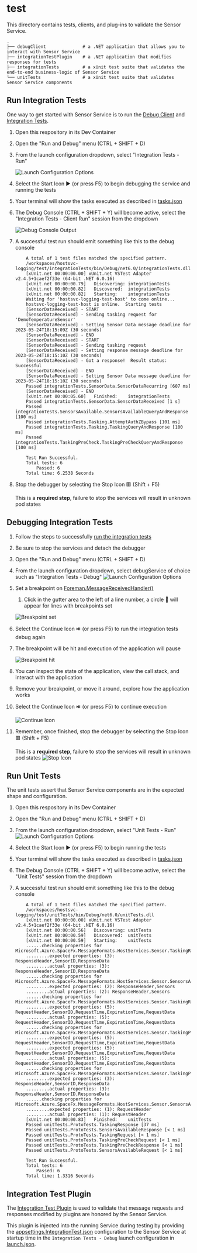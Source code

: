 # test

This directory contains tests, clients, and plug-ins to validate the Sensor Service.

```plaintext
.
├── debugClient              # a .NET application that allows you to interact with Sensor Service
├── integrationTestPlugin    # a .NET application that modifies  responses for tests
├── integrationTests         # a xUnit test suite that validates the end-to-end business-logic of Sensor Service
└── unitTests                # a xUnit test suite that validates Sensor Service components
```

## Run Integration Tests

One way to get started with Sensor Service is to run the [Debug Client](./debugClient/Program.cs) and [Integration Tests](./integrationTests/LogMsg.cs).

1. Open this respository in its Dev Container

1. Open the "Run and Debug" menu (CTRL + SHIFT + D)

2. From the launch configuration dropdown, select "Integration Tests - Run"

    ![Launch Configuration Options](../docs/img/integration-test-select.png)

3. Select the Start Icon ▶ (or press F5) to begin debugging the service and running the tests

4. Your terminal will show the tasks executed as described in [tasks.json](../.vscode/tasks.json)

5. The Debug Console (CTRL + SHIFT + Y) will become active, select the "Integration Tests - Client Run" session from the dropdown

    ![Debug Console Output](../docs/img/integration-test-debugger-output.png)

6. A successful test run should emit something like this to the debug console

    ```plaintext
        A total of 1 test files matched the specified pattern.
        /workspaces/hostsvc-logging/test/integrationTests/bin/Debug/net6.0/integrationTests.dll
        [xUnit.net 00:00:00.00] xUnit.net VSTest Adapter v2.4.5+1caef2f33e (64-bit .NET 6.0.16)
        [xUnit.net 00:00:00.79]   Discovering: integrationTests
        [xUnit.net 00:00:00.82]   Discovered:  integrationTests
        [xUnit.net 00:00:00.82]   Starting:    integrationTests
        Waiting for 'hostsvc-logging-test-host' to come online...
        hostsvc-logging-test-host is online.  Starting tests
        [SensorDataReceived] - START
        [SensorDataReceived] - Sending tasking request for 'DemoTemperatureSensor'
        [SensorDataReceived] - Setting Sensor Data message deadline for 2023-05-24T18:15:09Z (30 seconds)
        [SensorDataReceived] - END
        [SensorDataReceived] - START
        [SensorDataReceived] - Sending tasking request
        [SensorDataReceived] - Setting response message deadline for 2023-05-24T18:15:10Z (30 seconds)
        [SensorDataReceived] - Got a response!  Result status: Successful
        [SensorDataReceived] - END
        [SensorDataReceived] - Setting Sensor Data message deadline for 2023-05-24T18:15:10Z (30 seconds)
        Passed integrationTests.SensorData.SensorDataRecurring [607 ms]
        [SensorDataReceived] - END
        [xUnit.net 00:00:05.60]   Finished:    integrationTests
        Passed integrationTests.SensorData.SensorDataReceived [1 s]
        Passed integrationTests.SensorsAvailable.SensorsAvailableQueryAndResponse [100 ms]
        Passed integrationTests.Tasking.AttemptAuthZBypass [101 ms]
        Passed integrationTests.Tasking.TaskingQueryAndResponse [100 ms]
        Passed integrationTests.TaskingPreCheck.TaskingPreCheckQueryAndResponse [100 ms]

        Test Run Successful.
        Total tests: 6
            Passed: 6
        Total time: 6.2538 Seconds
    ```

1. Stop the debugger by selecting the Stop Icon 🟥 (Shift + F5)

    This is a **required step**, failure to stop the services will result in unknown pod states

## Debugging Integration Tests

1. Follow the steps to successfully [run the integration tests](#run-integration-tests)

1. Be sure to stop the services and detach the debugger
2. Open the "Run and Debug" menu (CTRL + SHIFT + D)
3. From the launch configuration dropdown, select debugService of choice such as "Integration Tests - Debug"
    ![Launch Configuration Options](../docs/img/integration-test-select.png)

4. Set a breakpoint on [Foreman.MessageReceivedHandler()](../src/Services/Foreman.cs)

    1. Click in the gutter area to the left of a line number, a circle 🔴 will appear for lines with breakpoints set

    ![Breakpoint set](../docs/img/integration-test-breakpoint.png)

5. Select the Continue Icon ⏯️ (or press F5) to run the integration tests debug again

6. The breakpoint will be hit and execution of the application will pause

    ![Breakpoint hit](../docs/img/integration-test-breakpoint-hit.png)

7. You can inspect the state of the application, view the call stack, and interact with the application

9. Remove your breakpoint, or move it around, explore how the application works

10. Select the Continue Icon ⏯️ (or press F5) to continue execution

    ![Continue Icon](../docs/img/integration-test-continue.png)

11. Remember, once finished, stop the debugger by selecting the Stop Icon 🟥 (Shift + F5)

    This is a **required step**, failure to stop the services will result in unknown pod states
    ![Stop Icon](../docs/img/stop-debug.png)

## Run Unit Tests

The unit tests assert that Sensor Service components are in the expected shape and configuration.

1. Open this respository in its Dev Container

1. Open the "Run and Debug" menu (CTRL + SHIFT + D)

1. From the launch configuration dropdown, select "Unit Tests - Run"
    ![Launch Configuration Options](../docs/img/integration-test-select.png)
1. Select the Start Icon ▶ (or press F5) to begin running the tests

1. Your terminal will show the tasks executed as described in [tasks.json](../.vscode/tasks.json)

1. The Debug Console (CTRL + SHIFT + Y) will become active, select the "Unit Tests" session from the dropdown

1. A successful test run should emit something like this to the debug console

    ```plaintext
        A total of 1 test files matched the specified pattern.
        /workspaces/hostsvc-logging/test/unitTests/bin/Debug/net6.0/unitTests.dll
        [xUnit.net 00:00:00.00] xUnit.net VSTest Adapter v2.4.5+1caef2f33e (64-bit .NET 6.0.16)
        [xUnit.net 00:00:00.56]   Discovering: unitTests
        [xUnit.net 00:00:00.59]   Discovered:  unitTests
        [xUnit.net 00:00:00.59]   Starting:    unitTests
        ......checking properties for Microsoft.Azure.SpaceFx.MessageFormats.HostServices.Sensor.TaskingResponse
        .........expected properties: (3): ResponseHeader,SensorID,ResponseData
        .........actual properties: (3): ResponseHeader,SensorID,ResponseData
        ......checking properties for Microsoft.Azure.SpaceFx.MessageFormats.HostServices.Sensor.SensorsAvailableResponse
        .........expected properties: (2): ResponseHeader,Sensors
        .........actual properties: (2): ResponseHeader,Sensors
        ......checking properties for Microsoft.Azure.SpaceFx.MessageFormats.HostServices.Sensor.TaskingRequest
        .........expected properties: (5): RequestHeader,SensorID,RequestTime,ExpirationTime,RequestData
        .........actual properties: (5): RequestHeader,SensorID,RequestTime,ExpirationTime,RequestData
        ......checking properties for Microsoft.Azure.SpaceFx.MessageFormats.HostServices.Sensor.TaskingPreCheckRequest
        .........expected properties: (5): RequestHeader,SensorID,RequestTime,ExpirationTime,RequestData
        .........expected properties: (5): RequestHeader,SensorID,RequestTime,ExpirationTime,RequestData
        .........actual properties: (5): RequestHeader,SensorID,RequestTime,ExpirationTime,RequestData
        ......checking properties for Microsoft.Azure.SpaceFx.MessageFormats.HostServices.Sensor.TaskingPreCheckResponse
        .........expected properties: (3): ResponseHeader,SensorID,ResponseData
        .........actual properties: (3): ResponseHeader,SensorID,ResponseData
        ......checking properties for Microsoft.Azure.SpaceFx.MessageFormats.HostServices.Sensor.SensorsAvailableRequest
        .........expected properties: (1): RequestHeader
        .........actual properties: (1): RequestHeader
        [xUnit.net 00:00:00.83]   Finished:    unitTests
        Passed unitTests.ProtoTests.TaskingResponse [37 ms]
        Passed unitTests.ProtoTests.SensorsAvailableResponse [< 1 ms]
        Passed unitTests.ProtoTests.TaskingRequest [< 1 ms]
        Passed unitTests.ProtoTests.TaskingPreCheckRequest [< 1 ms]
        Passed unitTests.ProtoTests.TaskingPreCheckResponse [< 1 ms]
        Passed unitTests.ProtoTests.SensorsAvailableRequest [< 1 ms]

        Test Run Successful.
        Total tests: 6
            Passed: 6
        Total time: 1.3316 Seconds
    ```

## Integration Test Plugin

The [Integration Test Plugin](./integrationTestPlugin/integrationTestPlugin.cs) is used to validate that message requests and responses modified by plugins are honored by the Sensor Service.

This plugin is injected into the running  Service during testing by providing the [appsettings.IntegrationTest.json](../src/appsettings.IntegrationTest.json) configuration to the Sensor Service at startup time in the `Integration Tests - Debug` launch configuration in [launch.json](../.vscode/launch.json).
